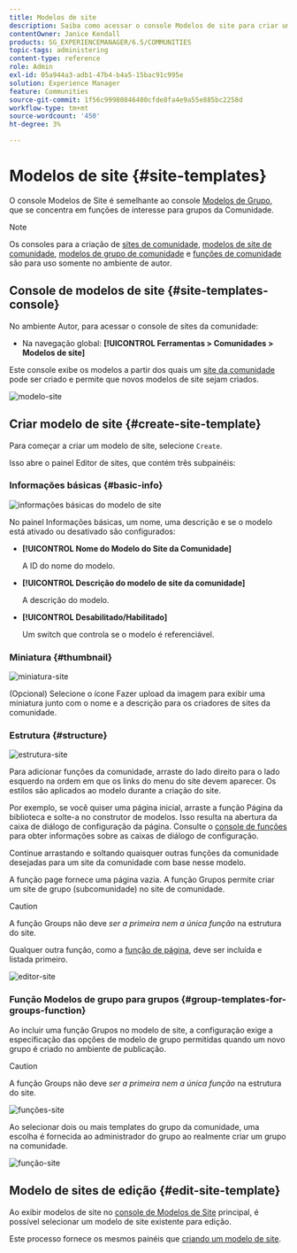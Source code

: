 ```yaml
---
title: Modelos de site
description: Saiba como acessar o console Modelos de site para criar um site da comunidade.
contentOwner: Janice Kendall
products: SG_EXPERIENCEMANAGER/6.5/COMMUNITIES
topic-tags: administering
content-type: reference
role: Admin
exl-id: 05a944a3-adb1-47b4-b4a5-15bac91c995e
solution: Experience Manager
feature: Communities
source-git-commit: 1f56c99980846400cfde8fa4e9a55e885bc2258d
workflow-type: tm+mt
source-wordcount: '450'
ht-degree: 3%

---
```


# Modelos de site {#site-templates}

O console Modelos de Site é semelhante ao console [Modelos de Grupo](tools-groups.md), que se concentra em funções de interesse para grupos da Comunidade.

>[!NOTE]
>
>Os consoles para a criação de [sites de comunidade](sites-console.md), [modelos de site de comunidade](sites.md), [modelos de grupo de comunidade](tools-groups.md) e [funções de comunidade](functions.md) são para uso somente no ambiente de autor.

## Console de modelos de site {#site-templates-console}

No ambiente Autor, para acessar o console de sites da comunidade:

* Na navegação global: **[!UICONTROL Ferramentas > Comunidades > Modelos de site]**

Este console exibe os modelos a partir dos quais um [site da comunidade](sites-console.md) pode ser criado e permite que novos modelos de site sejam criados.

![modelo-site](assets/site-template.png)

## Criar modelo de site {#create-site-template}

Para começar a criar um modelo de site, selecione `Create`.

Isso abre o painel Editor de sites, que contém três subpainéis:

### Informações básicas {#basic-info}

![informações básicas do modelo de site](assets/site-template-basicinfo.png)

No painel Informações básicas, um nome, uma descrição e se o modelo está ativado ou desativado são configurados:

* **[!UICONTROL Nome do Modelo do Site da Comunidade]**

  A ID do nome do modelo.

* **[!UICONTROL Descrição do modelo de site da comunidade]**

  A descrição do modelo.

* **[!UICONTROL Desabilitado/Habilitado]**

  Um switch que controla se o modelo é referenciável.

### Miniatura  {#thumbnail}

![miniatura-site](assets/site-thumbnail.png)

(Opcional) Selecione o ícone Fazer upload da imagem para exibir uma miniatura junto com o nome e a descrição para os criadores de sites da comunidade.

### Estrutura {#structure}

![estrutura-site](assets/site-structure.png)

Para adicionar funções da comunidade, arraste do lado direito para o lado esquerdo na ordem em que os links do menu do site devem aparecer. Os estilos são aplicados ao modelo durante a criação do site.

Por exemplo, se você quiser uma página inicial, arraste a função Página da biblioteca e solte-a no construtor de modelos. Isso resulta na abertura da caixa de diálogo de configuração da página. Consulte o [console de funções](functions.md) para obter informações sobre as caixas de diálogo de configuração.

Continue arrastando e soltando quaisquer outras funções da comunidade desejadas para um site da comunidade com base nesse modelo.

A função page fornece uma página vazia. A função Grupos permite criar um site de grupo (subcomunidade) no site de comunidade.

>[!CAUTION]
>
>A função Groups não deve *ser a primeira nem a única função* na estrutura do site.
>
>Qualquer outra função, como a [função de página](functions.md#page-function), deve ser incluída e listada primeiro.

![editor-site](assets/site-editor.png)

### Função Modelos de grupo para grupos {#group-templates-for-groups-function}

Ao incluir uma função Grupos no modelo de site, a configuração exige a especificação das opções de modelo de grupo permitidas quando um novo grupo é criado no ambiente de publicação.

>[!CAUTION]
>
>A função Groups não deve *ser a primeira nem a única função* na estrutura do site.

![funções-site](assets/site-functions.png)

Ao selecionar dois ou mais templates do grupo da comunidade, uma escolha é fornecida ao administrador do grupo ao realmente criar um grupo na comunidade.

![função-site](assets/site-functions1.png)

## Modelo de sites de edição {#edit-site-template}

Ao exibir modelos de site no [console de Modelos de Site](#site-templates-console) principal, é possível selecionar um modelo de site existente para edição.

Este processo fornece os mesmos painéis que [criando um modelo de site](#create-site-template).
